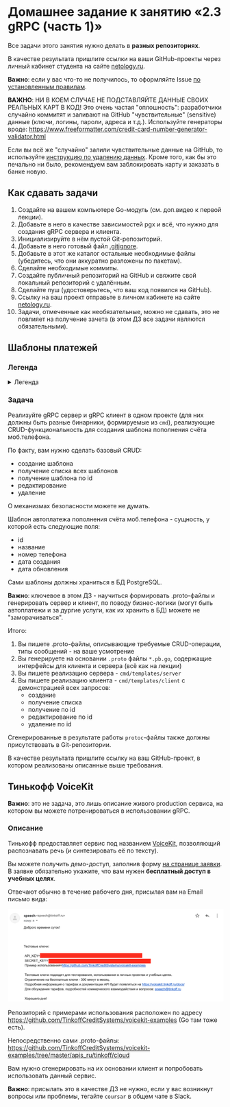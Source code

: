 # Домашнее задание к занятию «2.3 gRPC (часть 1)»

Все задачи этого занятия нужно делать в **разных репозиториях**.

В качестве результата пришлите ссылки на ваши GitHub-проекты через личный кабинет студента на сайте [netology.ru](https://netology.ru).

**Важно**: если у вас что-то не получилось, то оформляйте Issue [по установленным правилам](../report-requirements.md).

**ВАЖНО**: НИ В КОЕМ СЛУЧАЕ НЕ ПОДСТАВЛЯЙТЕ ДАННЫЕ СВОИХ РЕАЛЬНЫХ КАРТ В КОД! Это очень частая "оплошность": разработчики случайно коммитят и заливают на GitHub "чувствительные" (sensitive) данные (ключи, логины, пароли, адреса и т.д.). Используйте генераторы вроде: https://www.freeformatter.com/credit-card-number-generator-validator.html

Если вы всё же "случайно" залили чувствительные данные на GitHub, то используйте [инструкцию по удалению данных](https://help.github.com/en/github/authenticating-to-github/removing-sensitive-data-from-a-repository). Кроме того, как бы это печально ни было, рекомендуем вам заблокировать карту и заказать в банке новую.

## Как сдавать задачи

1. Создайте на вашем компьютере Go-модуль (см. доп.видео к первой лекции).
1. Добавьте в него в качестве зависимостей pgx и всё, что нужно для создания gRPC сервера и клиента.
1. Инициализируйте в нём пустой Git-репозиторий.
1. Добавьте в него готовый файл [.gitignore](../.gitignore).
1. Добавьте в этот же каталог остальные необходимые файлы (убедитесь, что они аккуратно разложены по пакетам).
1. Сделайте необходимые коммиты.
1. Создайте публичный репозиторий на GitHub и свяжите свой локальный репозиторий с удалённым.
1. Сделайте пуш (удостоверьтесь, что ваш код появился на GitHub).
1. Ссылку на ваш проект отправьте в личном кабинете на сайте [netology.ru](https://netology.ru).
1. Задачи, отмеченные как необязательные, можно не сдавать, это не повлияет на получение зачета (в этом ДЗ все задачи являются обязательными).

## Шаблоны платежей

### Легенда

<details>
<summary>Легенда</summary>

Банки часто предлагают пользователям создать шаблон платежа (для часто совершаемых платежей), чтобы ускорить процесс оплаты (и зачастую, упростить, т.к. упрощается процедура подтверждения платежа с точки зрения безопасности).

Например, как это организовано в Интернет Банке Тинькофф:

1\. Выбор типа шаблона

![](pic/template01.png)

2\. Создание автоплатежа (для примера - пополнение счёта моб.телефона)

![](pic/template02.png)

3\. Работа с автоплатежом:

![](pic/template03.png)

</details>

### Задача

Реализуйте gRPC сервер и gRPC клиент в одном проекте (для них должны быть разные бинарники, формируемые из `cmd`), реализующие CRUD-функциональность для создания шаблона пополнения счёта моб.телефона.

По факту, вам нужно сделать базовый CRUD:
* создание шаблона
* получение списка всех шаблонов
* получение шаблона по id
* редактирование
* удаление

О механизмах безопасности можете не думать.

Шаблон автоплатежа пополнения счёта моб.телефона - сущность, у которой есть следующие поля:
* id
* название
* номер телефона
* дата создания
* дата обновления

Сами шаблоны должны храниться в БД PostgreSQL.

**Важно**: ключевое в этом ДЗ - научиться формировать .proto-файлы и генерировать сервер и клиент, по поводу бизнес-логики (могут быть автоплатежи и за дургие услуги, как их хранить в БД) можете не "заморачиваться".

Итого:
1. Вы пишете .proto-файлы, описывающие требуемые CRUD-операции, типы сообщений - на ваше усмотрение
1. Вы генерируете на основании `.proto` файлы `*.pb.go`, содержащие интерфейсы для клиента и сервера (всё как на лекции)
1. Вы пишете реализацию сервера - `cmd/templates/server`
1. Вы пишете реализацию клиента - `cmd/templates/client` с демонстрацией всех запросов:
    * создание
    * получение списка
    * получение по id
    * редактирование по id
    * удаление по id

Сгенерированные в результате работы `protoc`-файлы также должны присутствовать в Git-репозитории.

В качестве результата пришлите ссылку на ваш GitHub-проект, в котором реализованы описанные выше требования.

## Тинькофф VoiceKit

**Важно**: это не задача, это лишь описание живого production сервиса, на котором вы можете потренироваться в использовании gRPC.

### Описание

Тинькофф предоставляет сервис под названием [VoiceKit](https://voicekit.tinkoff.ru), позволяющий распознавать речь (и синтезировать её по тексту).

Вы можете получить демо-доступ, заполнив форму [на странице заявки](https://voicekit.tinkoff.ru). В заявке обязательно укажите, что вам нужен **бесплатный доступ в учебных целях**.

Отвечают обычно в течение рабочего дня, присылая вам на Email письмо вида:

![](pic/voicekit.png)

Репозиторий с примерами использования расположен по адресу https://github.com/TinkoffCreditSystems/voicekit-examples (Go там тоже есть).

Непосредственно сами .proto-файлы: https://github.com/TinkoffCreditSystems/voicekit-examples/tree/master/apis_ru/tinkoff/cloud

Вам нужно сгенерировать на их основании клиент и попробовать использовать данный сервис.

**Важно**: присылать это в качестве ДЗ не нужно, если у вас возникнут вопросы или проблемы, тегайте `coursar` в общем чате в Slack.
